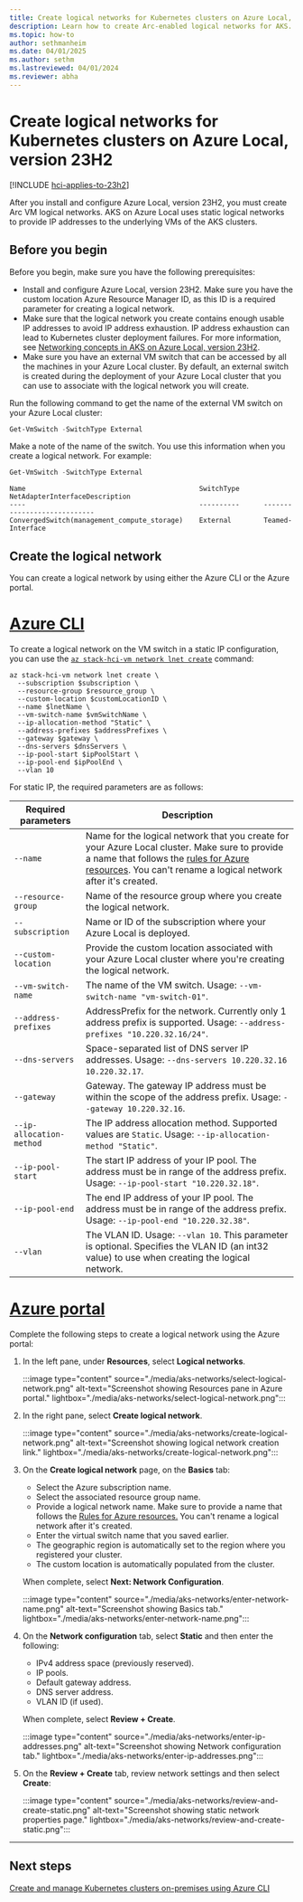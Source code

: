 ```yaml
---
title: Create logical networks for Kubernetes clusters on Azure Local, version 23H2
description: Learn how to create Arc-enabled logical networks for AKS.
ms.topic: how-to
author: sethmanheim
ms.date: 04/01/2025
ms.author: sethm 
ms.lastreviewed: 04/01/2024
ms.reviewer: abha
---
```


# Create logical networks for Kubernetes clusters on Azure Local, version 23H2

[!INCLUDE [hci-applies-to-23h2](includes/hci-applies-to-23h2.md)]

After you install and configure Azure Local, version 23H2, you must create Arc VM logical networks. AKS on Azure Local uses static logical networks to provide IP addresses to the underlying VMs of the AKS clusters.

## Before you begin

Before you begin, make sure you have the following prerequisites:

- Install and configure Azure Local, version 23H2. Make sure you have the custom location Azure Resource Manager ID, as this ID is a required parameter for creating a logical network.
- Make sure that the logical network you create contains enough usable IP addresses to avoid IP address exhaustion. IP address exhaustion can lead to Kubernetes cluster deployment failures. For more information, see [Networking concepts in AKS on Azure Local, version 23H2](aks-hci-network-system-requirements.md).
- Make sure you have an external VM switch that can be accessed by all the machines in your Azure Local cluster. By default, an external switch is created during the deployment of your Azure Local cluster that you can use to associate with the logical network you will create.

Run the following command to get the name of the external VM switch on your Azure Local cluster:

```powershell
Get-VmSwitch -SwitchType External
```

Make a note of the name of the switch. You use this information when you create a logical network. For example:

```powershell
Get-VmSwitch -SwitchType External
```

```output
Name                                           SwitchType      NetAdapterInterfaceDescription
----                                           ----------      ----------------------------
ConvergedSwitch(management_compute_storage)    External        Teamed-Interface
```

## Create the logical network

You can create a logical network by using either the Azure CLI or the Azure portal.

# [Azure CLI](#tab/azurecli)

To create a logical network on the VM switch in a static IP configuration, you can use the [`az stack-hci-vm network lnet create`](/cli/azure/stack-hci-vm/network/lnet#az-stack-hci-vm-network-lnet-create) command:

```azurecli
az stack-hci-vm network lnet create \
  --subscription $subscription \
  --resource-group $resource_group \
  --custom-location $customLocationID \
  --name $lnetName \
  --vm-switch-name $vmSwitchName \
  --ip-allocation-method "Static" \
  --address-prefixes $addressPrefixes \
  --gateway $gateway \
  --dns-servers $dnsServers \
  --ip-pool-start $ipPoolStart \
  --ip-pool-end $ipPoolEnd \
  --vlan 10
```

For static IP, the required parameters are as follows:

| Required parameters | Description |
|------------|-------------|
| `--name`  | Name for the logical network that you create for your Azure Local cluster. Make sure to provide a name that follows the [rules for Azure resources](/azure/cloud-adoption-framework/ready/azure-best-practices/resource-naming#example-names-networking). You can't rename a logical network after it's created. |
| `--resource-group` | Name of the resource group where you create the logical network. |
| `--subscription` | Name or ID of the subscription where your Azure Local is deployed. |
| `--custom-location` | Provide the custom location associated with your Azure Local cluster where you're creating the logical network. |
| `--vm-switch-name`     | The name of the VM switch. Usage: `--vm-switch-name "vm-switch-01"`. |
| `--address-prefixes` | AddressPrefix for the network. Currently only 1 address prefix is supported. Usage: `--address-prefixes "10.220.32.16/24"`. |
| `--dns-servers`      | Space-separated list of DNS server IP addresses. Usage: `--dns-servers 10.220.32.16 10.220.32.17`. |
| `--gateway`         | Gateway. The gateway IP address must be within the scope of the address prefix. Usage: `--gateway 10.220.32.16`. |
| `--ip-allocation-method`   | The IP address allocation method. Supported values are `Static`. Usage: `--ip-allocation-method "Static"`. |
| `--ip-pool-start`     | The start IP address of your IP pool. The address must be in range of the address prefix. Usage: `--ip-pool-start "10.220.32.18"`.  |
| `--ip-pool-end`       | The end IP address of your IP pool. The address must be in range of the address prefix. Usage: `--ip-pool-end "10.220.32.38"`.  |
| `--vlan`              | The VLAN ID. Usage: `--vlan 10`. This parameter is optional. Specifies the VLAN ID (an int32 value) to use when creating the logical network.  |

# [Azure portal](#tab/azureportal)

Complete the following steps to create a logical network using the Azure portal:

1. In the left pane, under **Resources**, select **Logical networks**.

   :::image type="content" source="./media/aks-networks/select-logical-network.png" alt-text="Screenshot showing Resources pane in Azure portal." lightbox="./media/aks-networks/select-logical-network.png":::

1. In the right pane, select **Create logical network**.

   :::image type="content" source="./media/aks-networks/create-logical-network.png" alt-text="Screenshot showing logical network creation link." lightbox="./media/aks-networks/create-logical-network.png":::

1. On the **Create logical network** page, on the **Basics** tab:

    - Select the Azure subscription name.
    - Select the associated resource group name.
    - Provide a logical network name. Make sure to provide a name that follows the [Rules for Azure resources.](/azure/cloud-adoption-framework/ready/azure-best-practices/resource-naming#example-names-networking) You can't rename a logical network after it's created.
    - Enter the virtual switch name that you saved earlier.
    - The geographic region is automatically set to the region where you registered your cluster.
    - The custom location is automatically populated from the cluster.

    When complete, select **Next: Network Configuration**.

   :::image type="content" source="./media/aks-networks/enter-network-name.png" alt-text="Screenshot showing Basics tab." lightbox="./media/aks-networks/enter-network-name.png":::

1. On the **Network configuration** tab, select **Static** and then enter the following:
    - IPv4 address space (previously reserved).
    - IP pools.
    - Default gateway address.
    - DNS server address.
    - VLAN ID (if used).

    When complete, select **Review + Create**.

   :::image type="content" source="./media/aks-networks/enter-ip-addresses.png" alt-text="Screenshot showing Network configuration tab." lightbox="./media/aks-networks/enter-ip-addresses.png":::

1. On the **Review + Create** tab, review network settings and then select **Create**:

   :::image type="content" source="./media/aks-networks/review-and-create-static.png" alt-text="Screenshot showing static network properties page." lightbox="./media/aks-networks/review-and-create-static.png":::

---

## Next steps

[Create and manage Kubernetes clusters on-premises using Azure CLI](aks-create-clusters-cli.md)
